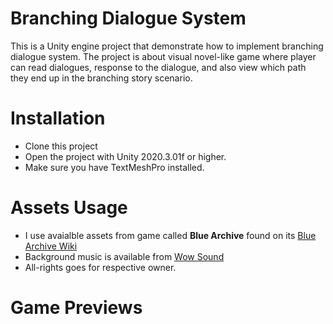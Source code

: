# Branching Dialogue System
This is a Unity engine project that demonstrate how to implement branching dialogue system. The project is about visual novel-like game where player 
can read dialogues, response to the dialogue, and also view which path they end up in the branching story scenario.
# Installation
* Clone this project
* Open the project with Unity 2020.3.01f or higher.
* Make sure you have TextMeshPro installed.
# Assets Usage
* I use avaialble assets from game called **Blue Archive** found on its [Blue Archive Wiki](https://bluearchive.fandom.com/wiki/Blue_Archive_Wiki)
* Background music is available from [Wow Sound](https://wowsound.com/royalty-free-music-for-visual-novel.aspx)
* All-rights goes for respective owner.
# Game Previews
